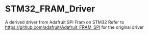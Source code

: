 # STM32_FRAM_Driver
 A derived driver from Adafruit SPI Fram on STM32
 Refer to https://github.com/adafruit/Adafruit_FRAM_SPI for the original driver